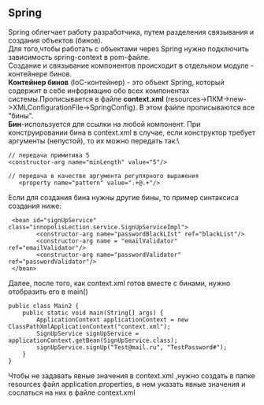 ## Spring

Spring облегчает работу разработчика, путем разделения связывания и создания объектов (бинов).\
Для того,чтобы работать с объектами через Spring нужно подключить зависимость spring-context в pom-файле.\
Создание и связывание компонентов происходит в отдельном модуле - контейнере бинов.\
**Контейнер бинов**  (IoC-контейнер) - это объект Spring, который содержит в себе информацию обо всех компонентах
системы.Прописывается в файле **context.xml** (resources->ПКМ->new->XMLConfigurationFile->SpringConfig). В этом файле
прописываются все "бины".\
**Бин**-используется для ссылки на любой компонент.
При конструировании бина в context.xml в случае, если конструктор требует аргументы (непустой), то их можно передать
так:\

```
// передача примитива 5
<constructor-arg name="minLength" value="5"/>

// передача в качестве аргумента регулярного выражения 
   <property name="pattern" value=".+@.+"/>
```

Если для создания бина нужны другие бины, то пример синтаксиса создания ниже:

```
 <bean id="signUpService" class="innopolisLection.service.SignUpServiceImpl">
        <constructor-arg name="passwordBlackLIst" ref="blackList"/>
        <constructor-arg name = "emailValidator" ref="emailValidator"/>
        <constructor-arg name="passwordValidator" ref="passwordValidator"/>
 </bean>
```
Далее, после того, как context.xml готов вместе с бинами, нужно отобразить его в main()
```
public class Main2 {
    public static void main(String[] args) {
        ApplicationContext applicationContext = new ClassPathXmlApplicationContext("context.xml");
        SignUpService signUpService = applicationContext.getBean(SignUpService.class);
        signUpService.signUp("Test@mail.ru", "TestPassword#");
    }
}
```
Чтобы не задавать явные значения в context.xml ,нужно создать в папке resources файл application.properties, в нем указать 
явные значения и сослаться на них в файле context.xml






